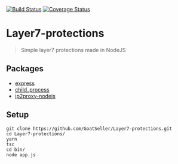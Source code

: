 [![Build Status](https://travis-ci.org/GoatSeller/Layer7-protections.svg?branch=master)](https://travis-ci.org/GoatSeller/Layer7-protections)
[![Coverage Status](https://coveralls.io/repos/github/GoatSeller/Layer7-protections/badge.svg?branch=master)](https://coveralls.io/github/GoatSeller/Layer7-protections?branch=master)
# Layer7-protections
> Simple layer7 protections made in NodeJS
## Packages
* [express](https://www.npmjs.com/package/express)
* [child_process](https://www.npmjs.com/package/child_process)
* [ip2proxy-nodejs](https://www.npmjs.com/package/ip2proxy-nodejs)
## Setup
```
git clone https://github.com/GoatSeller/Layer7-protections.git
cd Layer7-protections/
yarn
tsc
cd bin/
node app.js
```
